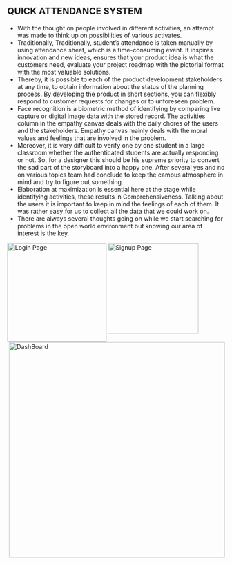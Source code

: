 ## **QUICK ATTENDANCE SYSTEM**

- With the thought on people involved in different activities, an attempt was made to think up on possibilities of various activates.
 - Traditionally, Traditionally, student’s attendance is taken manually by using attendance sheet, which is a time-consuming event. It inspires innovation and new ideas, ensures that your product idea is
   what the customers need, evaluate your project roadmap with the pictorial format with the most valuable solutions.
 - Thereby, it is possible to each of the product development stakeholders at any time, to obtain information about the status of the planning process. By developing the product in short sections, you can flexibly respond to customer requests for changes or to unforeseen problem.
 - Face recognition is a biometric method of identifying by comparing live capture or digital image data with the stored record. The activities column in the empathy canvas deals with the daily chores of the users and the stakeholders. Empathy canvas mainly deals with the moral values and feelings that are involved in the problem.
- Moreover, it is very difficult to verify one by one student in a large classroom whether the authenticated students are actually responding or not. So, for a designer this should be his supreme priority to convert the sad part of the storyboard into a happy one. After several yes and no on various topics team had conclude to keep the campus atmosphere in mind and try to figure out something. 
 - Elaboration at maximization is essential here at the stage while identifying activities, these results in Comprehensiveness. Talking about the users it is important to keep in mind the feelings of each of them. It was rather easy for us to collect all the data that we could work on.
 - There are always several thoughts going on while we start searching for problems in the open world environment but knowing our area of interest is the key.


<html>
<body>
 <div>
  <img src="https://user-images.githubusercontent.com/70795331/174566218-76c5e8c1-a1ab-48b8-91c3-a46dca84c9d7.png" alt="Login Page" width="230"  display=inline align=left list-style-type=none>
  <img src="https://user-images.githubusercontent.com/70795331/174564584-48f8050a-6b7f-4ae7-974d-139e6f000d5c.png" alt="Signup Page" width="210"   display=inline align=center list-style-type=none>
   <img src="https://user-images.githubusercontent.com/70795331/174567052-614dcad8-d5b7-4bb0-b7af-f1dadfc8a511.png" alt="DashBoard" width="500"  display=inline align=right list-style-type=none>
 </div>
</body>
</html>
